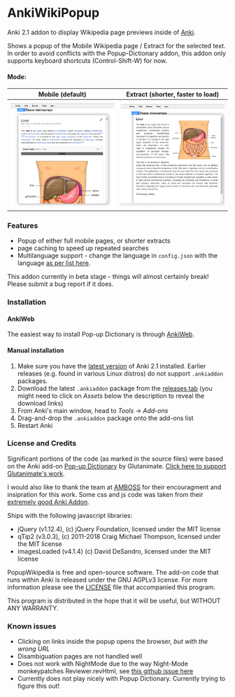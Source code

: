 # AnkiWikiPopup
Anki 2.1 addon to display Wikipedia page previews inside of [Anki](https://apps.ankiweb.net/).



Shows a popup of the Mobile Wikipedia page / Extract for the selected text. In order to avoid conflicts with the Popup-Dictionary addon, this addon only supports keyboard shortcuts (Control-Shift-W) for now. 


#### Mode:
| Mobile (default)             |  Extract (shorter, faster to load) |
:-------------------------:|:-------------------------:
![docs/content_extract.png](docs/content_mobile.png)  |  ![docs/content_extract.png](docs/content_extract.png)

### Features

- Popup of either full mobile pages, or shorter extracts
- page caching to speed up repeated searches
- Multilanguage support - change the language in `config.json` with the language [as per list here](https://en.wikipedia.org/wiki/List_of_Wikipedias#List).

This addon currently in beta stage - things will almost certainly break! Please submit a bug report if it does.

### Installation

#### AnkiWeb

The easiest way to install Pop-up Dictionary is through [AnkiWeb](https://ankiweb.net/shared/info/395343016).

#### Manual installation

1. Make sure you have the [latest version](https://apps.ankiweb.net/#download) of Anki 2.1 installed. Earlier releases (e.g. found in various Linux distros) do not support `.ankiaddon` packages.
2. Download the latest `.ankiaddon` package from the [releases tab](https://github.com/cfculhane/AnkiPopupWikipedia/releases) (you might need to click on *Assets* below the description to reveal the download links)
3. From Anki's main window, head to *Tools* → *Add-ons*
4. Drag-and-drop the `.ankiaddon` package onto the add-ons list
5. Restart Anki

### License and Credits

Significant portions of the code (as marked in the source files)
 were based on the Anki add-on [Pop-up Dictionary](https://github.com/glutanimate/popup-dictionary/) by Glutanimate. [Click here to support Glutanimate's work](https://glutanimate.com/support-my-work/).

I would also like to thank the team at [AMBOSS](https://www.amboss.com/) for their encouragment and insipration for this work. Some css and js code was taken from their [extremely good Anki Addon](https://www.amboss.com/us/anki-amboss?hp=header).


Ships with the following javascript libraries:
- jQuery (v1.12.4), (c) jQuery Foundation, licensed under the MIT license
- qTip2 (v3.0.3), (c) 2011-2018 Craig Michael Thompson, licensed under the MIT license
- imagesLoaded (v4.1.4) (c) David DeSandro, licensed under the MIT license

PopupWikipedia is free and open-source software. The add-on code that runs within Anki is released under the GNU AGPLv3 license. For more information please see the [LICENSE](https://github.com/cfculhane/AnkiPopupWikipedia/blob/master/LICENSE) file that accompanied this program.

This program is distributed in the hope that it will be useful, but WITHOUT ANY WARRANTY.


### Known issues

- Clicking on links inside the popup opens the browser, *but with the wrong URL*
- Disambiguation pages are not handled well
- Does not work with NightMode due to the way Night-Mode monkeypatches Reviewer.revHtml, see [this github issue here](https://github.com/krassowski/Anki-Night-Mode/issues/53)
- Currently does not play nicely with Popup Dictionary. Currently trying to figure this out!

